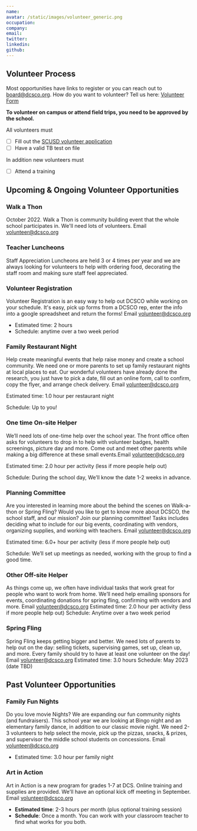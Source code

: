 ```yaml
---
name:
avatar: /static/images/volunteer_generic.png
occupation: 
company: 
email: 
twitter: 
linkedin: 
github: 
---
```


## Volunteer Process

Most opportunities have links to register or you can reach out to  board@dcsco.org. How do you want to volunteer? Tell us here:  [Volunteer Form](https://docs.google.com/forms/d/1fBqankz1vMggZUCbBndzClRs0593ERchR-7lyqKB2Nc/viewform?edit_requested=true) 

**To volunteer on campus or attend field trips, you need to be approved by the school.** 

All volunteers must
- [ ] Fill out the [SCUSD volunteer application](https://www.santaclarausd.org/Page/1218)
- [ ] Have a valid TB test on file

In addition new volunteers must
- [ ] Attend a training

## Upcoming & Ongoing Volunteer Opportunities

### Walk a Thon ###
October 2022. Walk a Thon is community building event that the whole school participates in. We'll need lots of volunteers. Email volunteer@dcsco.org

### Teacher Luncheons ###
Staff Appreciation Luncheons are held 3 or 4 times per year and we are always looking for volunteers to help with ordering food, decorating the staff room and making sure staff feel appreciated.

### Volunteer Registration ###
Volunteer Registration is an easy way to help out DCSCO while working on your schedule. It's easy, pick up forms from a DCSCO rep, enter the info into a google spreadsheet and return the forms! Email volunteer@dcsco.org
* Estimated time: 2 hours
* Schedule: anytime over a two week period



### Family Restaurant Night ###
Help create meaningful events that help raise money and create a school community. We need one or more parents to set up family restaurant nights at local places to eat. Our wonderful volunteers have already done the research, you just have to pick a date, fill out an online form, call to confirm, copy the flyer, and arrange check delivery. Email volunteer@dcsco.org

Estimated time: 1.0 hour per restaurant night

Schedule: Up to you!

### One time On-site Helper ###
We’ll need lots of one-time help over the school year. The front office often asks for volunteers to drop in to help with volunteer badges, health screenings, picture day and more. Come out and meet other parents while making a big difference at these small events.Email volunteer@dcsco.org

Estimated time: 2.0 hour per activity (less if more people help out)

Schedule: During the school day, We’ll know the date 1-2 weeks in advance.

### Planning Committee ###
Are you interested in learning more about the behind the scenes on Walk-a-thon or Spring Fling? Would you like to get to know more about DCSCO, the school staff, and our mission? Join our planning committee! Tasks includes deciding what to include for our big events, coordinating with vendors, organizing supplies, and working with teachers. Email volunteer@dcsco.org

Estimated time: 6.0+ hour per activity (less if more people help out)

Schedule: We’ll set up meetings as needed, working with the group to find a good time.

### Other Off-site Helper ###
As things come up, we often have individual tasks that work great for people who want to work from home. We’ll need help emailing sponsors for events, coordinating donations for spring fling, confirming with vendors and more. Email volunteer@dcsco.org
Estimated time: 2.0 hour per activity (less if more people help out)
Schedule: Anytime over a two week period

### Spring Fling ###
Spring Fling keeps getting bigger and better. We need lots of parents to help out on the day: selling tickets, supervising games, set up, clean up, and more. Every family should try to have at least one volunteer on the day! Email volunteer@dcsco.org
Estimated time: 3.0 hours
Schedule: May 2023 (date TBD)

## Past Volunteer Opportunities

### Family Fun Nights ###
Do you love movie Nights? We are expanding our fun community nights (and fundraisers). This school year we are looking at Bingo night and an elementary family dance, in addition to our classic movie night. We need 2-3 volunteers to help select the movie, pick up the pizzas, snacks, & prizes, and supervisor the middle school students on concessions. Email volunteer@dcsco.org
* Estimated time: 3.0 hour per family night

### Art in Action ###
Art in Action is a new program for grades 1-7 at DCS.  Online training and supplies are provided.  We'll have an optional kick off meeting in September.  Email volunteer@dcsco.org
* **Estimated time**: 2-3 hours per month (plus optional training session)
* **Schedule**: Once a month. You can work with your classroom teacher to find what works for you both.